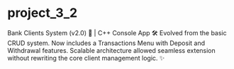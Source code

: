 # project_3_2
Bank Clients System (v2.0) 🏦 | C++ Console App 🛠️  Evolved from the basic CRUD system. Now includes a Transactions Menu with Deposit and Withdrawal features. Scalable architecture allowed seamless extension without rewriting the core client management logic. ✨

